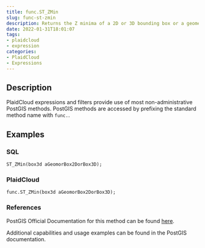 ```yaml
---
title: func.ST_ZMin
slug: func-st-zmin
description: Returns the Z minima of a 2D or 3D bounding box or a geometry
date: 2022-01-31T18:01:07
tags:
- plaidcloud
- expression
categories:
- PlaidCloud
- Expressions
---
```



## Description


PlaidCloud expressions and filters provide use of most non-administrative PostGIS methods. PostGIS methods are accessed by prefixing the standard method name with `func.`.



## Examples


### SQL



```
ST_ZMin(box3d aGeomorBox2DorBox3D);
```


### PlaidCloud



```
func.ST_ZMin(box3d aGeomorBox2DorBox3D);
```


### References


PostGIS Official Documentation for this method can be found [here](https://postgis.net/docs/manual-3.1/ST_ZMin.html).



Additional capabilities and usage examples can be found in the PostGIS documentation.

